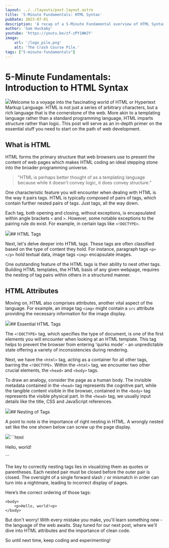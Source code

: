 ```yaml
---
layout: ../../layouts/post.layout.astro
title: '5-Minute Fundamentals: HTML Syntax'
pubDate: 2023-07-01
description: 'A recap of a 5-Minute Fundamental overview of HTML Syntax.'
author: 'Sam Huckaby'
youtube: 'https://youtu.be/zf-zPY1WWJY'
image:
    url: '/logo_pile.png' 
    alt: 'The Crash Course Pile.'
tags: ["5-minute-fundamentals"]
---
```

# 5-Minute Fundamentals: Introduction to HTML Syntax

![](https://cdn.videotap.com/LGGoI1jXU223Es8a7bvY-33.23.png)Welcome to a voyage into the fascinating world of HTML or Hypertext Markup Language. HTML is not just a series of arbitrary characters, but a rich language that is the cornerstone of the web. More akin to a templating language rather than a standard programming language, HTML imparts structure rather than logic. This post will serve as an in-depth primer on the essential stuff you need to start on the path of web development.

## What is HTML

HTML forms the primary structure that web browsers use to present the content of web pages which makes HTML coding an ideal stepping stone into the broader programming universe.

> "HTML is perhaps better thought of as a templating language because while it doesn't convey logic, it does convey structure."

One characteristic feature you will encounter when dealing with HTML is the way it pairs tags. HTML is typically composed of pairs of tags, which contain further nested pairs of tags. Just tags, all the way down.

Each tag, both opening and closing, without exceptions, is encapsulated within angle brackets `<` and `>`. However, some notable exceptions to the pairing rule do exist. For example, in certain tags like `<!DOCTYPE>`.

![](https://cdn.videotap.com/rWeGb6Dyhm929bSMMfr7-73.5.png)## HTML Tags

Next, let's delve deeper into HTML tags. These tags are often classified based on the type of content they hold. For instance, paragraph tags `<p></p>` hold textual data, image tags `<img>` encapsulate images.

One outstanding feature of the HTML tags is their ability to nest other tags. Building HTML templates, the HTML basis of any given webpage, requires the nesting of tag pairs within others in a structured manner.

## HTML Attributes

Moving on, HTML also comprises attributes, another vital aspect of the language. For example, an image tag `<img>` might contain a `src` attribute providing the necessary information for the image display.

![](https://cdn.videotap.com/NKvZEWv6scY4vJzlE2Zt-136.5.png)## Essential HTML Tags

The `<!DOCTYPE>` tag, which specifies the type of document, is one of the first elements you will encounter when looking at an HTML template. This tag helps to prevent the browser from entering 'quirks mode' - an unpredictable state offering a variety of inconsistencies during rendering.

Next, we have the `<html>` tag, acting as a container for all other tags, barring the `<!DOCTYPE>`. Within the `<html>` tag, we encounter two other crucial elements, the `<head>` and `<body>` tags.

To draw an analogy, consider the page as a human body. The invisible metadata contained in the `<head>` tag represents the cognitive part, while the tangible content visible in the browser, contained in the `<body>` tag represents the visible physical part. In the `<head>` tag, we usually input details like the title, CSS and JavaScript references.

![](https://cdn.videotap.com/oqHuIk7ODERJEMdkX4uD-189.png)## Nesting of Tags

A point to note is the importance of right nesting in HTML. A wrongly nested set like the one shown below can screw up the page display.

![](https://cdn.videotap.com/72J2pJ6ew1VtGLLF7uXb-273.png)```html
<body>
    <p>Hello, world!</body></p>
```

The key to correctly nesting tags lies in visualizing them as quotes or parentheses. Each nested pair must be closed before the outer pair is closed. The oversight of a single forward slash `/` or mismatch in order can turn into a nightmare, leading to incorrect display of pages.

Here’s the correct ordering of those tags:

```
<body>
    <p>Hello, world!<p>
</body>
```

But don't worry! With every mistake you make, you'll learn something new - the language of the web awaits. Stay tuned for our next post, where we'll dive into HTML attributes and the importance of clean code.

So until next time, keep coding and experimenting!
